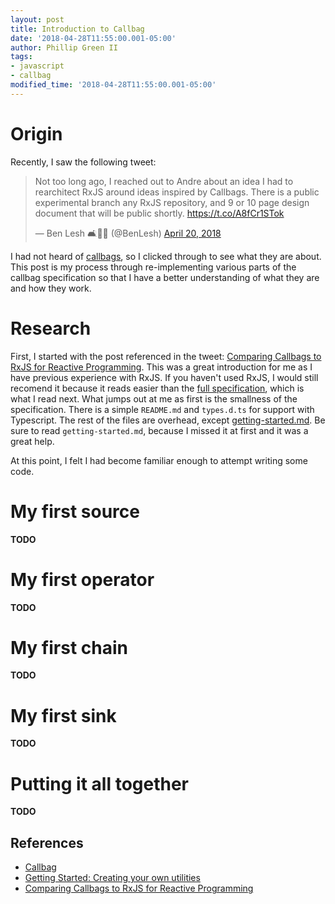 ```yaml
---
layout: post
title: Introduction to Callbag
date: '2018-04-28T11:55:00.001-05:00'
author: Phillip Green II
tags:
- javascript
- callbag
modified_time: '2018-04-28T11:55:00.001-05:00'
---
```


# Origin

Recently, I saw the following tweet:

<blockquote class="twitter-tweet" data-lang="en"><p lang="en" dir="ltr">Not too long ago, I reached out to Andre about an idea I had to rearchitect RxJS around ideas inspired by Callbags. There is a public experimental branch any RxJS repository, and 9 or 10 page design document that will be public shortly. <a href="https://t.co/A8fCr1STok">https://t.co/A8fCr1STok</a></p>&mdash; Ben Lesh 🛋️👑🔥 (@BenLesh) <a href="https://twitter.com/BenLesh/status/987234002254745600?ref_src=twsrc%5Etfw">April 20, 2018</a></blockquote>
<script async src="https://platform.twitter.com/widgets.js" charset="utf-8"></script>

I had not heard of [callbags][callbag], so I clicked through to see what they are about.  This post is my process through re-implementing various parts of the callbag specification so that I have a better understanding of what they are and how they work.

# Research

First, I started with the post referenced in the tweet: [Comparing Callbags to RxJS for Reactive Programming][compare-callbags-rxjs].  This was a great introduction for me as I have previous experience with RxJS.  If you haven't used RxJS, I would still recomend it because it reads easier than the [full specification][callbag], which is what I read next.  What jumps out at me as first is the smallness of the specification.  There is a simple `README.md` and `types.d.ts` for support with Typescript.  The rest of the files are overhead, except [getting-started.md][callbag-getting-started].  Be sure to read `getting-started.md`, because I missed it at first and it was a great help. 

At this point, I felt I had become familiar enough to attempt writing some code.


# My first source
__TODO__

# My first operator
__TODO__

# My first chain
__TODO__

# My first sink
__TODO__

# Putting it all together
__TODO__

## References
* [Callbag][callbag]
* [Getting Started: Creating your own utilities][callbag-getting-started]
* [Comparing Callbags to RxJS for Reactive Programming][compare-callbags-rxjs]

[callbag]: <https://github.com/callbag/callbag> "Callbag Specification"
[callbag-getting-started]: <https://github.com/callbag/callbag/blob/master/getting-started.md> "Getting Started: Creating your own utilities"
[compare-callbags-rxjs]: <https://egghead.io/articles/comparing-callbags-to-rxjs-for-reactive-programming> "Comparing Callbags to RxJS for Reactive Programming"
